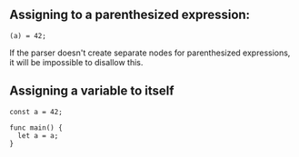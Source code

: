 ## Assigning to a parenthesized expression:
```
(a) = 42;
```

If the parser doesn't create separate nodes for parenthesized expressions, it will be impossible to disallow this.


## Assigning a variable to itself
```
const a = 42;

func main() {
  let a = a;
}
```
